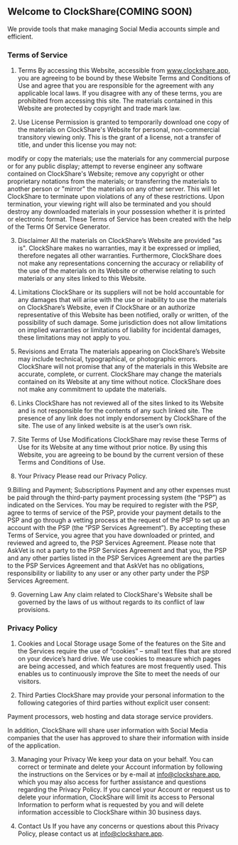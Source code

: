 ## Welcome to ClockShare(COMING SOON)
We provide tools that make managing Social Media accounts simple and efficient.


### Terms of Service
1. Terms
By accessing this Website, accessible from www.clockshare.app, you are agreeing to be bound by these Website Terms and Conditions of Use and agree that you are responsible for the agreement with any applicable local laws. If you disagree with any of these terms, you are prohibited from accessing this site. The materials contained in this Website are protected by copyright and trade mark law.

2. Use License
Permission is granted to temporarily download one copy of the materials on ClockShare's Website for personal, non-commercial transitory viewing only. This is the grant of a license, not a transfer of title, and under this license you may not:

modify or copy the materials;
use the materials for any commercial purpose or for any public display;
attempt to reverse engineer any software contained on ClockShare's Website;
remove any copyright or other proprietary notations from the materials; or
transferring the materials to another person or "mirror" the materials on any other server.
This will let ClockShare to terminate upon violations of any of these restrictions. Upon termination, your viewing right will also be terminated and you should destroy any downloaded materials in your possession whether it is printed or electronic format. These Terms of Service has been created with the help of the Terms Of Service Generator.

3. Disclaimer
All the materials on ClockShare’s Website are provided "as is". ClockShare makes no warranties, may it be expressed or implied, therefore negates all other warranties. Furthermore, ClockShare does not make any representations concerning the accuracy or reliability of the use of the materials on its Website or otherwise relating to such materials or any sites linked to this Website.

4. Limitations
ClockShare or its suppliers will not be hold accountable for any damages that will arise with the use or inability to use the materials on ClockShare’s Website, even if ClockShare or an authorize representative of this Website has been notified, orally or written, of the possibility of such damage. Some jurisdiction does not allow limitations on implied warranties or limitations of liability for incidental damages, these limitations may not apply to you.

5. Revisions and Errata
The materials appearing on ClockShare’s Website may include technical, typographical, or photographic errors. ClockShare will not promise that any of the materials in this Website are accurate, complete, or current. ClockShare may change the materials contained on its Website at any time without notice. ClockShare does not make any commitment to update the materials.

6. Links
ClockShare has not reviewed all of the sites linked to its Website and is not responsible for the contents of any such linked site. The presence of any link does not imply endorsement by ClockShare of the site. The use of any linked website is at the user’s own risk.

7. Site Terms of Use Modifications
ClockShare may revise these Terms of Use for its Website at any time without prior notice. By using this Website, you are agreeing to be bound by the current version of these Terms and Conditions of Use.

8. Your Privacy
Please read our Privacy Policy.

9.Billing and Payment; Subscriptions
Payment and any other expenses must be paid through the third-party payment processing system (the “PSP”) as indicated on the Services. You may be required to register with the PSP, agree to terms of service of the PSP, provide your payment details to the PSP and go through a vetting process at the request of the PSP to set up an account with the PSP (the “PSP Services Agreement”). By accepting these Terms of Service, you agree that you have downloaded or printed, and reviewed and agreed to, the PSP Services Agreement. Please note that AskVet is not a party to the PSP Services Agreement and that you, the PSP and any other parties listed in the PSP Services Agreement are the parties to the PSP Services Agreement and that AskVet has no obligations, responsibility or liability to any user or any other party under the PSP Services Agreement.

9. Governing Law
Any claim related to ClockShare's Website shall be governed by the laws of us without regards to its conflict of law provisions.

### Privacy Policy
1. Cookies and Local Storage usage
Some of the features on the Site and the Services require the use of “cookies” – small text files that are stored on your device’s hard drive. We use cookies to measure which pages are being accessed, and which features are most frequently used. This enables us to continuously improve the Site to meet the needs of our visitors.

2. Third Parties
ClockShare may provide your personal information to the following categories of third parties without explicit user consent:

Payment processors, web hosting and data storage service providers.

In addition, ClockShare will share user information with Social Media companies that the user has approved to share their information with inside of the application.

3. Managing your Privacy
We keep your data on your behalf. You can correct or terminate and delete your Account information by following the instructions on the Services or by e-mail at info@clockshare.app, which you may also access for further assistance and questions regarding the Privacy Policy. If you cancel your Account or request us to delete your information, ClockShare will limit its access to Personal Information to perform what is requested by you and will delete information accessible to ClockShare within 30 business days.

4. Contact Us
If you have any concerns or questions about this Privacy Policy, please contact us at info@clockshare.app.
